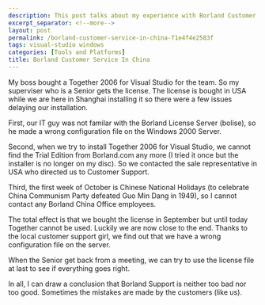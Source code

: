 ```yaml
---
description: This post talks about my experience with Borland Customer Service.
excerpt_separator: <!--more-->
layout: post
permalink: /borland-customer-service-in-china-f1e4f4e2583f
tags: visual-studio windows
categories: [Tools and Platforms]
title: Borland Customer Service In China
---
```

My boss bought a Together 2006 for Visual Studio for the team. So my superviser who is a Senior gets the license. The license is bought in USA while we are here in Shanghai installing it so there were a few issues delaying our installation.
<!--more-->

First, our IT guy was not familar with the Borland License Server (bolise), so he made a wrong configuration file on the Windows 2000 Server.

Second, when we try to install Together 2006 for Visual Studio, we cannot find the Trial Edition from Borland.com any more (I tried it once but the installer is no longer on my disc). So we contacted the sale representative in USA who directed us to Customer Support.

Third, the first week of October is Chinese National Holidays (to celebrate China Communism Party defeated Guo Min Dang in 1949), so I cannot contact any Borland China Office employees.

The total effect is that we bought the license in September but until today Together cannot be used. Luckily we are now close to the end. Thanks to the local customer support girl, we find out that we have a wrong configuration file on the server.

When the Senior get back from a meeting, we can try to use the license file at last to see if everything goes right.

In all, I can draw a conclusion that Borland Support is neither too bad nor too good. Sometimes the mistakes are made by the customers (like us).
